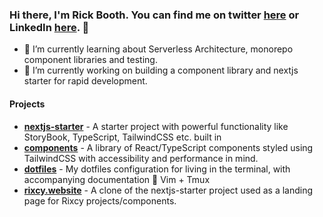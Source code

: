 ### Hi there, I'm Rick Booth. You can find me on twitter [here](https://twitter.com/rixcydev) or LinkedIn [here](https://www.linkedin.com/in/rick-booth-480677119/).  👋

- 🌱 I’m currently learning about Serverless Architecture, monorepo component libraries and testing.
- 🔭 I’m currently working on building a component library and nextjs starter for rapid development.

#### Projects

- **[nextjs-starter](https://github.com/Rixcy/nextjs-starter)** - A starter project with powerful functionality like StoryBook, TypeScript, TailwindCSS etc. built in
- **[components](https://components.rixcy.website)** - A library of React/TypeScript components styled using TailwindCSS with accessibility and performance in mind.
- **[dotfiles](https://dotfiles.rickbooth.me/)** - My dotfiles configuration for living in the terminal, with accompanying documentation 💜 Vim + Tmux
- **[rixcy.website](https://rixcy.website)** - A clone of the nextjs-starter project used as a landing page for Rixcy projects/components.

<!--
**Rixcy/rixcy** is a ✨ _special_ ✨ repository because its `README.md` (this file) appears on your GitHub profile.

Here are some ideas to get you started:

- 🔭 I’m currently working on ...
- 🌱 I’m currently learning ...
- 👯 I’m looking to collaborate on ...
- 🤔 I’m looking for help with ...
- 💬 Ask me about ...
- 📫 How to reach me: ...
- 😄 Pronouns: ...
- ⚡ Fun fact: ...
-->
